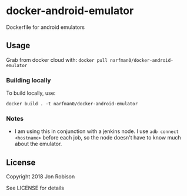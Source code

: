 # docker-android-emulator

Dockerfile for android emulators

## Usage

Grab from docker cloud with: `docker pull narfman0/docker-android-emulator`

### Building locally

To build locally, use:

`docker build . -t narfman0/docker-android-emulator`

### Notes

* I am using this in conjunction with a jenkins node. I use
`adb connect <hostname>` before each job, so the node doesn't have to
know much about the emulator.

## License

Copyright 2018 Jon Robison

See LICENSE for details
